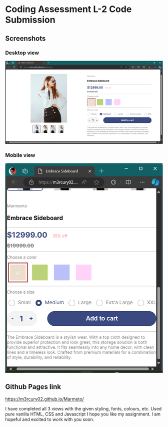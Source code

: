 # Coding Assessment L-2 Code Submission
## Screenshots
### Desktop view
![App Screenshot](https://github.com/m3rcury02/Marmeto/blob/265e32b60eb3946c1d774077264b97cbd29cb6a3/screenshots/Screenshot%202024-04-24%20080858.png)

### Mobile view
![App Screenshot](https://github.com/m3rcury02/Marmeto/blob/265e32b60eb3946c1d774077264b97cbd29cb6a3/screenshots/Screenshot%202024-04-24%20080946.png)

## Github Pages link
https://m3rcury02.github.io/Marmeto/

I have completed all 3 views with the given styling, fonts, colours, etc. 
Used pure vanilla HTML, CSS and Javascript
I hope you like my assignment. I am hopeful and excited to work with you soon.
